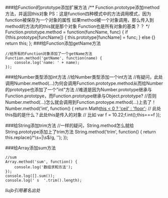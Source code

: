 ###给Function的prototype添加扩展方法
    /**
     Function.prototype添加method方法，并返回this对象
     PS：这是function四种模式中的方法调用模式，因为function被保存为一个对象的属性
     如果method被一个对象调用，那么传入到method的方法内的this就是那个对象
     Function也是所有对象的基类？？
    */
    Function.prototype.method = function(funcName, func) {
        if (!this.prototype[funcName]) {
            this.prototype[funcName] = func;
        } else {}
        return this;
    };
###给Function添加getName方法

    //给所有的Function对象添加了一个getName方法
    Function.method('getName', function(name) {
        console.log('name: ' + name);
    });

###给Number类型添加int方法
    //给Number类型添加一个int方法
    //有疑问，此处调用Number.method(...)为何会调用Function.prototype.method从而给Number的prototype也添加了一个"int"方法
    //难道是因为Number.prototype继承与Function.prototpye，而Function.prototype继承与Object.prototype?
    //否则Number.method(...)怎么就会调用到Function.protoype.method(...)上去了！
    Number.method('int', function() {
        return Math[this < 0 ? 'ceil' : 'floor'](this);
        // 此处this指的是什么？此处this是传入的对象
        // 比如 var f = 10.22;f.int();this===f
    });

###给String添加trim方法
    //一样的疑问，String.method怎么就给String.prototype添加上了trim方法
    String.method('trim', function() {
        return this.replace(/^\s+|\s$/g, '');
    });

###给Array添加sum方法

    //sum
    Array.method('sum', function() {
        console.log('数组求和方法');
    });
    console.log([].sum());
    console.log(' s  '.trim().length);
    
*liujb引用著名出处*